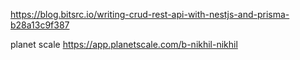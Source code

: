 https://blog.bitsrc.io/writing-crud-rest-api-with-nestjs-and-prisma-b28a13c9f387

planet scale
https://app.planetscale.com/b-nikhil-nikhil